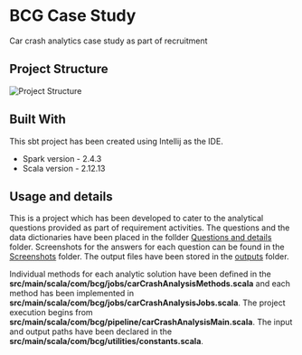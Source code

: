# BCG Case Study
Car crash analytics case study as part of recruitment

<!-- PROJECT STRUCTURE -->
## Project Structure
![Project Structure](https://github.com/vinay-nag-2311/BCGCaseStudy/tree/master/Screenshots/Project%20Structure.png)

<!-- BUILT WITH -->
## Built With

This sbt project has been created using Intellij as the IDE.
* Spark version - 2.4.3
* Scala version - 2.12.13

<!-- USAGE -->
## Usage and details

This is a project which has been developed to cater to the analytical questions provided as part of requirement activities.
The questions and the data dictionaries have been placed in the follder [Questions and details](https://github.com/vinay-nag-2311/BCGCaseStudy/tree/master/Questions%20and%20details) folder.
Screenshots for the answers for each question can be found in the [Screenshots](https://github.com/vinay-nag-2311/BCGCaseStudy/tree/master/Screenshots) folder.
The output files have been stored in the [outputs](https://github.com/vinay-nag-2311/BCGCaseStudy/tree/master/outputs) folder.

Individual methods for each analytic solution have been defined in the **src/main/scala/com/bcg/jobs/carCrashAnalysisMethods.scala** and 
each method has been implemented in **src/main/scala/com/bcg/jobs/carCrashAnalysisJobs.scala**.
The project execution begins from **src/main/scala/com/bcg/pipeline/carCrashAnalysisMain.scala**.
The input and output paths have been declared in the **src/main/scala/com/bcg/utilities/constants.scala**.
